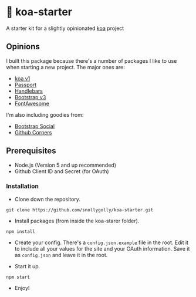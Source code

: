 # :koala: koa-starter
A starter kit for a slightly opinionated [koa](http://koajs.com/) project

## Opinions
I built this package because there's a number of packages I like to use when starting a new project.  The major ones are:

* [koa v1](http://koajs.com/)
* [Passport](http://passportjs.org/)
* [Handlebars](http://handlebarsjs.com/)
* [Bootstrap v3](http://getbootstrap.com/)
* [FontAwesome](https://fortawesome.github.io/Font-Awesome/)

I'm also including goodies from:

* [Bootstrap Social](http://lipis.github.io/bootstrap-social/)
* [Github Corners](https://github.com/tholman/github-corners)

## Prerequisites
* Node.js (Version 5 and up recommended)
* Github Client ID and Secret (for OAuth)

### Installation

* Clone down the repository.
```
git clone https://github.com/snollygolly/koa-starter.git
```

* Install packages (from inside the koa-starer folder).
```
npm install
```

* Create your config.  There's a `config.json.example` file in the root.  Edit it to include all your values for the site and your OAuth information.  Save it as `config.json` and leave it in the root.

* Start it up.
```
npm start
```

* Enjoy!
